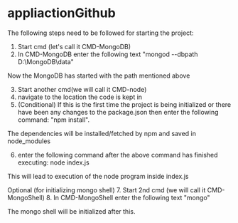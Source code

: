 # appliactionGithub

The following steps need to be followed for starting the project:

  1. Start cmd (let's call it CMD-MongoDB)
  2. In CMD-MongoDB enter the following text "mongod --dbpath D:\MongoDB\data\"

  Now the MongoDB has started with the path mentioned above

  3. Start another cmd(we will call it CMD-node)
  4. navigate to the location the code is kept in
  5. (Conditional) If this is the first time the project is being initialized or there have been any changes to the package.json then enter the following command: "npm install".

  The dependencies will be installed/fetched by npm and saved in node_modules

  6. enter the following command after the above command has finished executing: node index.js

  This will lead to execution of the node program inside index.js 

  Optional (for initializing mongo shell)
  7. Start 2nd cmd (we will call it CMD-MongoShell)
  8. In CMD-MongoShell enter the following text "mongo"

  The mongo shell will be initialized after this.
